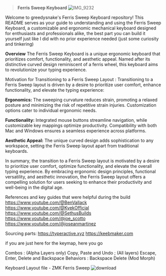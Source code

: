 > **Ferris Sweep Keyboard**
![IMG_9232](https://github.com/greedysnakeDRV/zmk-configV2/assets/161101617/ae871a76-006a-4d10-94b6-84b6902707ed)


Welcome to greedysnake's Ferris Sweep Keyboard repository! This README serves as your guide to understanding and using the Ferris Sweep Keyboard, a customizable and ergonomic mechanical keyboard designed for enthusiasts and professionals alike, the best part you can build it yourself just like I did with no prior experience needed (just some curiosity and tinkering)

**Overview**
The Ferris Sweep Keyboard is a unique ergonomic keyboard that prioritizes comfort, functionality, and aesthetic appeal. Named after its distinctive curved design reminiscent of a ferris wheel, this keyboard aims to revolutionize your typing experience.

Motivation for Transitioning to a Ferris Sweep Layout : Transitioning to a Ferris Sweep layout is driven by a desire to prioritize user comfort, enhance functionality, and elevate the typing experience:
    
**Ergonomics:** The sweeping curvature reduces strain, promoting a relaxed posture and minimizing the risk of repetitive strain injuries. Customization options cater to individual ergonomic needs.
    
**Functionality:** Integrated mouse buttons streamline navigation, while customizable key mappings optimize productivity. Compatibility with both Mac and Windows ensures a seamless experience across platforms.
    
**Aesthetic Appeal:** The unique curved design adds sophistication to any workspace, setting the Ferris Sweep layout apart from traditional keyboards.

In summary, the transition to a Ferris Sweep layout is motivated by a desire to prioritize user comfort, optimize functionality, and elevate the overall typing experience. By embracing ergonomic design principles, functional versatility, and aesthetic innovation, the Ferris Sweep layout offers a compelling solution for users seeking to enhance their productivity and well-being in the digital age.

References and key guides that were helpful during the build
https://www.youtube.com/@BenVallack
https://www.youtube.com/@KyekOfficial
https://www.youtube.com/@SethusBuilds
https://www.youtube.com/@joe_scotto
https://www.youtube.com/@joseanmartinez

Sourcing parts:
https://typeractive.xyz
https://keebmaker.com

if you are just here for the keymap, here you go


Combos : (Alpha Layers only) Copy, Paste and Undo ; (All layers) Escape, Enter, Delete and Backspace 
Behaviors : Backspace Delete (Mod Morph)

Keyboard Layout file  - ZMK Ferris Sweep
![download](https://github.com/greedysnakeDRV/zmk-configV2/assets/161101617/46c587f6-c152-48fe-9a19-bcc50d27c6b3)
